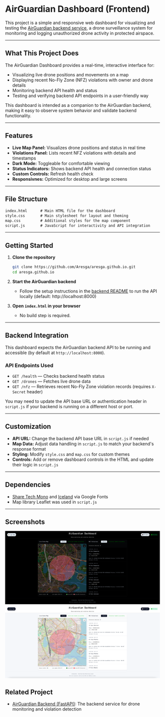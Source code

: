 
# AirGuardian Dashboard (Frontend)

This project is a simple and responsive web dashboard for visualizing and testing the [AirGuardian backend service](https://github.com/Aresga/FastAPI-Air-guardian), a drone surveillance system for monitoring and logging unauthorized drone activity in protected airspace.

---

## What This Project Does

The AirGuardian Dashboard provides a real-time, interactive interface for:
- Visualizing live drone positions and movements on a map
- Displaying recent No-Fly Zone (NFZ) violations with owner and drone details
- Monitoring backend API health and status
- Testing and verifying backend API endpoints in a user-friendly way

This dashboard is intended as a companion to the AirGuardian backend, making it easy to observe system behavior and validate backend functionality.

---

## Features

- **Live Map Panel:** Visualizes drone positions and status in real time
- **Violations Panel:** Lists recent NFZ violations with details and timestamps
- **Dark Mode:** Toggleable for comfortable viewing
- **Status Indicators:** Shows backend API health and connection status
- **Custom Controls:** Refresh health check
- **Responsivnes:** Optimized for desktop and large screens

---

## File Structure

```
index.html      # Main HTML file for the dashboard
style.css       # Main stylesheet for layout and theming
map.css         # Additional styles for the map component
script.js       # JavaScript for interactivity and API integration
```

---

## Getting Started

1. **Clone the repository**
   ```sh
   git clone https://github.com/Aresga/aresga.github.io.git
   cd aresga.github.io
   ```

2. **Start the AirGuardian backend**
   - Follow the setup instructions in the [backend README](https://github.com/Aresga/FastAPI-Air-guardian#readme) to run the API locally (default: http://localhost:8000)

3. **Open `index.html` in your browser**
   - No build step is required.

---

## Backend Integration

This dashboard expects the AirGuardian backend API to be running and accessible (by default at `http://localhost:8000`).

### API Endpoints Used

- `GET /health` — Checks backend health status
- `GET /drones` — Fetches live drone data
- `GET /nfz` — Retrieves recent No-Fly Zone violation records (requires `X-Secret` header)

You may need to update the API base URL or authentication header in `script.js` if your backend is running on a different host or port.

---

## Customization

- **API URL:** Change the backend API base URL in `script.js` if needed
- **Map Data:** Adjust data handling in `script.js` to match your backend's response format
- **Styling:** Modify `style.css` and `map.css` for custom themes
- **Controls:** Add or remove dashboard controls in the HTML and update their logic in `script.js`

---

## Dependencies


- [Share Tech Mono](https://fonts.google.com/specimen/Share+Tech+Mono) and [Iceland](https://fonts.google.com/specimen/Iceland) via Google Fonts
- Map library Leaflet was used in `script.js`

---

## Screenshots

![Dashboard Screenshot](screenshots/screenshotdarkmode.png)
![Dashboard Screenshot](screenshots/screenshotlightmode.png)


## Related Project

- [AirGuardian Backend (FastAPI)](https://github.com/Aresga/FastAPI-Air-guardian): The backend service for drone monitoring and violation detection

